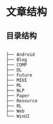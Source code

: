 # 文章结构

## 目录结构

```plaintext

├── Android
├── Blog
├── COMP
├── DL
├── Future
├── MIUI
├── ML
├── NLP
├── Paper
├── Resource
├── RL
├── Web
└── WinUI

```
